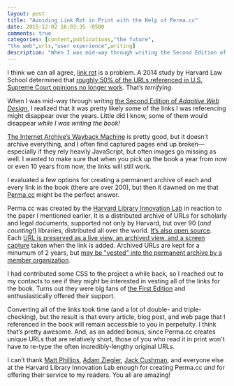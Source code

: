 ```yaml
---
layout: post
title: "Avoiding Link Rot in Print with the Help of Perma.cc"
date: 2015-12-02 16:03:35 -0500
comments: true
categories: [content,publications,"the future",
"the web",urls,"user experience",writing]
description: "When I was mid-way through writing the Second Edition of Adaptive Web Design, I realized that it was pretty likely some of the links I was referencing might disappear over the years."
---
```


I think we can all agree, [link rot](https://en.wikipedia.org/wiki/Link_rot) is a problem. A 2014 study by Harvard Law School determined that [roughly 50% of the URLs referenced in U.S. Supreme Court opinions no longer work](http://journals.cambridge.org/action/displayAbstract?fromPage=online&aid=9282809&fileId=S1472669614000255/). That’s *terrifying*.

<!-- more -->

When I was mid-way through writing [the Second Edition of <cite>Adaptive Web Design</cite>](http://adaptivewebdesign.info/2nd-edition/), I realized that it was pretty likely some of the links I was referencing might disappear over the years. Little did I know, some of them would disappear *while I was writing the book!*

[The Internet Archive’s Wayback Machine](https://archive.org/web/) is pretty good, but it doesn’t archive everything, and I often find captured pages end up broken—especially if they rely heavily JavaScript, but often images go missing as well. I wanted to make sure that when you pick up the book a year from now or even 10 years from now, the links will still work.

I evaluated a few options for creating a permanent archive of each and every link in the book (there are over 200), but then it dawned on me that [Perma.cc](https://perma.cc/) might be the perfect answer.

Perma.cc was created by the [Harvard Library Innovation Lab](http://librarylab.law.harvard.edu/) in reaction to the paper I mentioned earlier. It is a distributed archive of URLs for scholarly and legal documents, supported not only by Harvard, but over 90 (*and counting!*) libraries, distributed all over the world. [It’s also open source](https://github.com/harvard-lil/perma). Each [URL is preserved as a live view, an archived view, and a screen capture](https://perma.cc/docs#archive-formats) taken when the link is added. Archived URLs are kept for a minumum of 2 years, but [may be "vested" into the permanent archive by a member organization](https://perma.cc/docs#vesting-links).

I had contributed some CSS to the project a while back, so I reached out to my contacts to see if they might be interested in vesting all of the links for the book. Turns out they were big fans of [the First Edition](http://adaptivewebdesign.info/1st-edition/) and enthusiastically offered their support.

Converting all of the links took time (and a lot of double- and triple-checking), but the result is that every article, blog post, and web page that I referenced in the book will remain accessible to you in perpetuity. I think that’s pretty awesome. And, as an added bonus, since Perma.cc creates unique URLs that are relatively short, those of you who read it in print won't have to re-type the often incredibly-lengthy original URLs.

I can’t thank [Matt Phillips](http://mattphillips.info/), [Adam Ziegler](https://twitter.com/abziegler), [Jack Cushman](http://jackcushman.org/), and everyone else at the Harvard Library Innovation Lab enough for creating Perma.cc *and* for offering their service to my readers. You all are amazing!